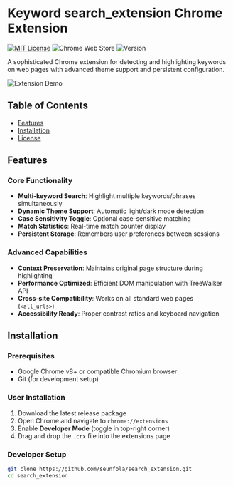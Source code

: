 # Keyword search_extension Chrome Extension

[![MIT License](https://img.shields.io/badge/License-MIT-green.svg)](https://opensource.org/licenses/MIT)
![Chrome Web Store](https://img.shields.io/chrome-web-store/v/your-extension-id-here?label=Chrome%20Web%20Store)
![Version](https://img.shields.io/badge/version-1.0.0-blue)

A sophisticated Chrome extension for detecting and highlighting keywords on web pages with advanced theme support and persistent configuration.

![Extension Demo](assets/demo.gif)

## Table of Contents
- [Features](#features)
- [Installation](#installation)
- [License](#license)

## Features

### Core Functionality
- **Multi-keyword Search**: Highlight multiple keywords/phrases simultaneously
- **Dynamic Theme Support**: Automatic light/dark mode detection
- **Case Sensitivity Toggle**: Optional case-sensitive matching
- **Match Statistics**: Real-time match counter display
- **Persistent Storage**: Remembers user preferences between sessions

### Advanced Capabilities
- **Context Preservation**: Maintains original page structure during highlighting
- **Performance Optimized**: Efficient DOM manipulation with TreeWalker API
- **Cross-site Compatibility**: Works on all standard web pages (`<all_urls>`)
- **Accessibility Ready**: Proper contrast ratios and keyboard navigation

## Installation

### Prerequisites
- Google Chrome v8+ or compatible Chromium browser
- Git (for development setup)

### User Installation
1. Download the latest release package
2. Open Chrome and navigate to `chrome://extensions`
3. Enable **Developer Mode** (toggle in top-right corner)
4. Drag and drop the `.crx` file into the extensions page

### Developer Setup
```bash
git clone https://github.com/seunfola/search_extension.git
cd search_extension
